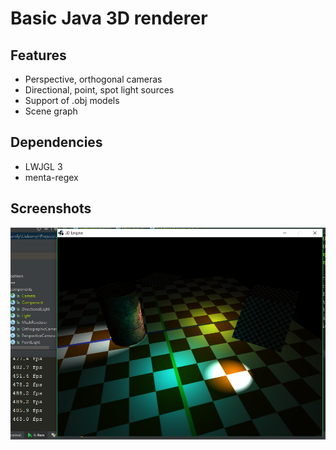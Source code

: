 # Basic Java 3D renderer

## Features
- Perspective, orthogonal cameras
- Directional, point, spot light sources
- Support of .obj models
- Scene graph

## Dependencies
- LWJGL 3
- menta-regex

## Screenshots
![](/screenshot1.png?raw=true)
